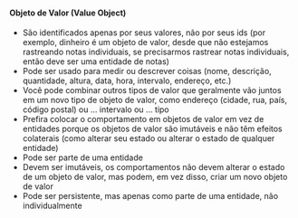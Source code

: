 #### Objeto de Valor (Value Object)

-    São identificados apenas por seus valores, não por seus ids (por exemplo, dinheiro é um objeto de valor, desde que não estejamos rastreando notas individuais, se precisarmos rastrear notas individuais, então deve ser uma entidade de notas)
-    Pode ser usado para medir ou descrever coisas (nome, descrição, quantidade, altura, data, hora, intervalo, endereço, etc.)
-    Você pode combinar outros tipos de valor que geralmente vão juntos em um novo tipo de objeto de valor, como endereço (cidade, rua, país, código postal) ou ... intervalo ou ... tipo
-    Prefira colocar o comportamento em objetos de valor em vez de entidades porque os objetos de valor são imutáveis ​​e não têm efeitos colaterais (como alterar seu estado ou alterar o estado de qualquer entidade)
-    Pode ser parte de uma entidade
-    Devem ser imutáveis, os comportamentos não devem alterar o estado de um objeto de valor, mas podem, em vez disso, criar um novo objeto de valor
-    Pode ser persistente, mas apenas como parte de uma entidade, não individualmente